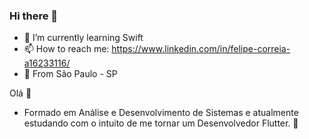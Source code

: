 ### Hi there 👋

- 🌱 I’m currently learning Swift
- 📫 How to reach me: https://www.linkedin.com/in/felipe-correia-a16233116/
- 🏡 From São Paulo - SP

Olá 👋

- Formado em Análise e Desenvolvimento de Sistemas e atualmente estudando com o intuito de me tornar um Desenvolvedor Flutter. 👊

<!--
**Augusto-Felipe/Augusto-Felipe** is a ✨ _special_ ✨ repository because its `README.md` (this file) appears on your GitHub profile.

Here are some ideas to get you started:

- 🔭 I’m currently working on ...
- 🌱 I’m currently learning ...
- 👯 I’m looking to collaborate on ...
- 🤔 I’m looking for help with ...
- 💬 Ask me about ...
- 📫 How to reach me: ...
- 😄 Pronouns: ...
- ⚡ Fun fact: ...
-->

